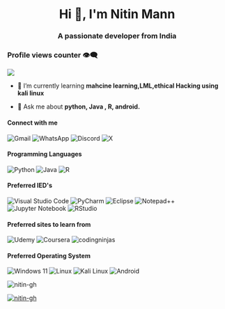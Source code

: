 <h1 align="center">Hi 👋, I'm Nitin Mann</h1>
<h3 align="center">A passionate developer from India</h3>

### Profile views counter 👁️‍🗨️
![](https://komarev.com/ghpvc/?username=your-github-Nitin-GH&color=229954&style=for-the-badge&label=PROFILE+View&base=475)



- 🌱 I’m currently learning **mahcine learning,LML,ethical Hacking using kali linux**

- 💬 Ask me about **python, Java , R, android.**

<h4>Connect with me</h4>

![Gmail](https://img.shields.io/badge/Gmail-D14836?style=for-the-badge&logo=gmail&logoColor=red&labelColor=f2f3f4)
![WhatsApp](https://img.shields.io/badge/WhatsApp-229954?style=for-the-badge&logo=whatsapp&logoColor=green&labelColor=f2f3f4)
![Discord](https://img.shields.io/badge/Discord-%235865F2.svg?style=for-the-badge&logo=discord&logoColor=black&labelColor=f2f3f4)
![X](https://img.shields.io/badge/X-%23000000.svg?style=for-the-badge&logo=X&logoColor=black&labelColor=f2f3f4) 


<h4>Programming Languages</h4>

![Python](https://img.shields.io/badge/python-365cdf?style=for-the-badge&logo=python&logoColor=f4d03f&labelColor=1b4f72)
![Java](https://img.shields.io/badge/java-2980b9.svg?style=for-the-badge&logo=openjdk&logoColor=orange&labelColor=f2f3f4)
![R](https://img.shields.io/badge/r-%23276DC3.svg?style=for-the-badge&logo=r&logoColor=blue&labelColor=f2f3f4)
</p>


<h4>Preferred IED's</h4>

![Visual Studio Code](https://img.shields.io/badge/Visual_Studio-5C2D91?style=for-the-badge&logo=visual%20studio&logoColor=white)
![PyCharm](https://img.shields.io/badge/pycharm-28b463?style=for-the-badge&logo=pycharm&logoColor=black&color=c807b0&labelColor=f2f3f4)
![Eclipse](https://img.shields.io/badge/Eclipse-FE7A16.svg?style=for-the-badge&logo=Eclipse&logoColor=black&labelColor=f2f3f4)
![Notepad++](https://img.shields.io/badge/Notepad++-28b463.svg?style=for-the-badge&logo=notepad%2b%2b&logoColor=black&labelColor=f2f3f4)
![Jupyter Notebook](https://img.shields.io/badge/jupyter-FE7A16.svg?style=for-the-badge&logo=jupyter&logoColor=black&labelColor=f2f3f4)
![RStudio](https://img.shields.io/badge/RStudio-4285F4?style=for-the-badge&logo=rstudio&logoColor=f2f3f4)
</p>

<h4>Preferred sites to learn from</h4>

![Udemy](https://img.shields.io/badge/Udemy-A435F0?style=for-the-badge&logo=Udemy&logoColor=black&labelColor=f2f3f4)
![Coursera](https://img.shields.io/badge/Coursera-%230056D2.svg?style=for-the-badge&logo=Coursera&logoColor=blue&labelColor=f2f3f4)
![codingninjas](https://img.shields.io/badge/coding%20ninjas-DD6620?style=for-the-badge&logo=codingninjas&logoColor=black&labelColor=f2f3f4)

<h4>Preferred Operating System</h4>

![Windows 11](https://img.shields.io/badge/Windows%2011-%230079d5.svg?style=for-the-badge&logo=Windows%2011&logoColor=white)
![Linux](https://img.shields.io/badge/Linux-FCC624?style=for-the-badge&logo=linux&logoColor=black)
![Kali Linux](https://img.shields.io/badge/Kali_Linux-273746?style=for-the-badge&logo=kali-linux&logoColor=black&labelColor=f2f3f4)
![Android](https://img.shields.io/badge/Android-3DDC84?style=for-the-badge&logo=android&logoColor=white)


<p><img align="center" src="https://github-readme-stats.vercel.app/api/top-langs?username=nitin-gh&show_icons=true&locale=en&layout=compact" alt="nitin-gh" /></p>

<p align="left"> <a href="https://github.com/ryo-ma/github-profile-trophy"><img src="https://github-profile-trophy.vercel.app/?username=nitin-gh" alt="nitin-gh" /></a> </p>

<p align="left"> <a href="https://twitter.com/" target="blank"><img src="https://img.shields.io/twitter/follow/?logo=twitter&style=for-the-badge" alt="" /></a> </p>


